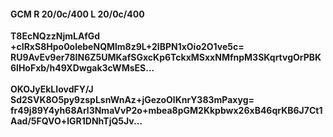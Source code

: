 #### GCM R 20/0c/400 L 20/0c/400
**T8EcNQzzNjmLAfGd**<br/>**+cIRxS8Hpo0olebeNQMlm8z9L+2lBPN1xOio2O1ve5c=**<br/>**RU9AvEv9er78IN6Z5UMKafSGxcKp6TckxMSxxNMfnpM3SKqrtvgOrPBK6lHoFxb/h49XDwgak3cWMsES...**<br/><br/>
**OKOJyEkLIovdFY/J**<br/>**Sd2SVK8O5py9zspLsnWnAz+jGezoOlKnrY383mPaxyg=**<br/>**fr49j89Y4yh68Arl3NmaVvP2o+mbea8pGM2Kkpbwx26xB46qrKB6J7Ct1Aad/5FQVO+lGR1DNhTjQ5Jv...**